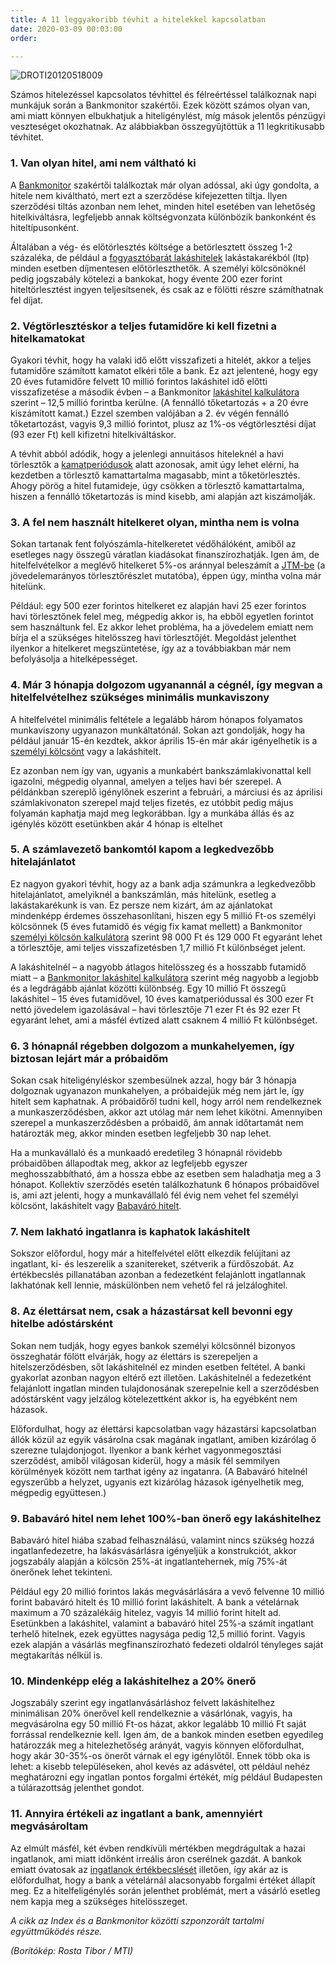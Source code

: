 ```yaml
---
title: A 11 leggyakoribb tévhit a hitelekkel kapcsolatban
date: 2020-03-09 00:03:00
order: 

---
```

![DROTI20120518009](https://kep.index.hu/1/0/3189/31893/318939/31893933_49669546135865699e8020b25ea4d329_wm.jpg)

Számos hitelezéssel kapcsolatos tévhittel és félreértéssel találkoznak napi munkájuk során a Bankmonitor szakértői. Ezek között számos olyan van, ami miatt könnyen elbukhatjuk a hiteligénylést, míg mások jelentős pénzügyi veszteséget okozhatnak. Az alábbiakban összegyűjtöttük a 11 legkritikusabb tévhitet.

### 1. Van olyan hitel, ami nem váltható ki

A [Bankmonitor](https://bankmonitor.hu/) szakértői találkoztak már olyan adóssal, aki úgy gondolta, a hitele nem kiváltható, mert ezt a szerződése kifejezetten tiltja. Ilyen szerződési tiltás azonban nem lehet, minden hitel esetében van lehetőség hitelkiváltásra, legfeljebb annak költségvonzata különbözik bankonként és hiteltípusonként.

Általában a vég- és előtörlesztés költsége a betörlesztett összeg 1-2 százaléka, de például a [fogyasztóbarát lakáshitelek](https://bankmonitor.hu/cikk/megeri-minositett-fogyasztobarat-lakashitelt-igenyelni/) lakástakarékból (ltp) minden esetben díjmentesen előtörleszthetők. A személyi kölcsönöknél pedig jogszabály kötelezi a bankokat, hogy évente 200 ezer forint hiteltörlesztést ingyen teljesítsenek, és csak az e fölötti részre számíthatnak fel díjat.

### 2. Végtörlesztéskor a teljes futamidőre ki kell fizetni a hitelkamatokat

Gyakori tévhit, hogy ha valaki idő előtt visszafizeti a hitelét, akkor a teljes futamidőre számított kamatot elkéri tőle a bank. Ez azt jelentené, hogy egy 20 éves futamidőre felvett 10 millió forintos lakáshitel idő előtti visszafizetése a második évben – a Bankmonitor [lakáshitel kalkulátora](https://bankmonitor.hu/hitelek/lakashitel/) szerint – 12,5 millió forintba kerülne. (A fennálló tőketartozás + a 20 évre kiszámított kamat.) Ezzel szemben valójában a 2. év végén fennálló tőketartozást, vagyis 9,3 millió forintot, plusz az 1%-os végtörlesztési díjat (93 ezer Ft) kell kifizetni hitelkiváltáskor.

A tévhit abból adódik, hogy a jelenlegi annuitásos hiteleknél a havi törlesztők a [kamatperiódusok](https://jobbtudni.bankmonitor.hu/wiki/Kamatperi%C3%B3dus) alatt azonosak, amit úgy lehet elérni, ha kezdetben a törlesztő kamattartalma magasabb, mint a tőketörlesztés. Ahogy pörög a hitel futamideje, úgy csökken a törlesztő kamattartalma, hiszen a fennálló tőketartozás is mind kisebb, ami alapján azt kiszámolják.

### 3. A fel nem használt hitelkeret olyan, mintha nem is volna

Sokan tartanak fent folyószámla-hitelkeretet védőhálóként, amiből az esetleges nagy összegű váratlan kiadásokat finanszírozhatják. Igen ám, de hitelfelvételkor a meglévő hitelkeret 5%-os aránnyal beleszámít a [JTM-be](https://jobbtudni.bankmonitor.hu/wiki/J%C3%B6vedelemar%C3%A1nyos_t%C3%B6rleszt%C5%91r%C3%A9szlet_mutat%C3%B3) (a jövedelemarányos törlesztőrészlet mutatóba), éppen úgy, mintha volna már hitelünk.

Például: egy 500 ezer forintos hitelkeret ez alapján havi 25 ezer forintos havi törlesztőnek felel meg, mégpedig akkor is, ha ebből egyetlen forintot sem használtunk fel. Ez akkor lehet probléma, ha a jövedelem emiatt nem bírja el a szükséges hitelösszeg havi törlesztőjét. Megoldást jelenthet ilyenkor a hitelkeret megszüntetése, így az a továbbiakban már nem befolyásolja a hitelképességet.

### 4. Már 3 hónapja dolgozom ugyanannál a cégnél, így megvan a hitelfelvételhez szükséges minimális munkaviszony

A hitelfelvétel minimális feltétele a legalább három hónapos folyamatos munkaviszony ugyanazon munkáltatónál. Sokan azt gondolják, hogy ha például január 15-én kezdtek, akkor április 15-én már akár igényelhetik is a [személyi kölcsönt](https://bankmonitor.hu/hitelek/szemelyi-kolcson/) vagy a lakáshitelt.

Ez azonban nem így van, ugyanis a munkabért bankszámlakivonattal kell igazolni, mégpedig olyannal, amelyen a teljes havi bér szerepel. A példánkban szereplő igénylőnek eszerint a februári, a márciusi és az áprilisi számlakivonaton szerepel majd teljes fizetés, ez utóbbit pedig május folyamán kaphatja majd meg legkorábban. Így a munkába állás és az igénylés között esetünkben akár 4 hónap is eltelhet

### 5. A számlavezető bankomtól kapom a legkedvezőbb hitelajánlatot

Ez nagyon gyakori tévhit, hogy az a bank adja számunkra a legkedvezőbb hitelajánlatot, amelyiknél a bankszámlán, más hitelünk, esetleg a lakástakarékunk is van. Ez persze nem kizárt, ám az ajánlatokat mindenképp érdemes összehasonlítani, hiszen egy 5 millió Ft-os személyi kölcsönnek (5 éves futamidő és végig fix kamat mellett) a Bankmonitor [személyi kölcsön kalkulátora](https://bankmonitor.hu/hitelek/szemelyi-kolcson/) szerint 98 000 Ft és 129 000 Ft egyaránt lehet a törlesztője, ami teljes visszafizetésben 1,7 millió Ft különbséget jelent.

A lakáshitelnél – a nagyobb átlagos hitelösszeg és a hosszabb futamidő miatt – a [Bankmonitor lakáshitel kalkulátora](https://bankmonitor.hu/hitelek/lakashitel/) szerint még nagyobb a legjobb és a legdrágább ajánlat közötti különbség. Egy 10 millió Ft összegű lakáshitel – 15 éves futamidővel, 10 éves kamatperiódussal és 300 ezer Ft nettó jövedelem igazolásával – havi törlesztője 71 ezer Ft és 92 ezer Ft egyaránt lehet, ami a másfél évtized alatt csaknem 4 millió Ft különbséget.

### 6. 3 hónapnál régebben dolgozom a munkahelyemen, így biztosan lejárt már a próbaidőm

Sokan csak hiteligényléskor szembesülnek azzal, hogy bár 3 hónapja dolgoznak ugyanazon munkahelyen, a próbaidejük még nem járt le, így hitelt sem kaphatnak. A próbaidőről tudni kell, hogy arról nem rendelkeznek a munkaszerződésben, akkor azt utólag már nem lehet kikötni. Amennyiben szerepel a munkaszerződésben a próbaidő, ám annak időtartamát nem határozták meg, akkor minden esetben legfeljebb 30 nap lehet.

Ha a munkavállaló és a munkaadó eredetileg 3 hónapnál rövidebb próbaidőben állapodtak meg, akkor az legfeljebb egyszer meghosszabbítható, ám a hossza ebbe az esetben sem haladhatja meg a 3 hónapot. Kollektív szerződés esetén találkozhatunk 6 hónapos próbaidővel is, ami azt jelenti, hogy a munkavállaló fél évig nem vehet fel személyi kölcsönt, lakáshitelt vagy [Babaváró hitelt](https://bankmonitor.hu/hitelek/babavaro-tamogatas/).

### 7. Nem lakható ingatlanra is kaphatok lakáshitelt

Sokszor előfordul, hogy már a hitelfelvétel előtt elkezdik felújítani az ingatlant, ki- és leszerelik a szanitereket, szétverik a fürdőszobát. Az értékbecslés pillanatában azonban a fedezetként felajánlott ingatlannak lakhatónak kell lennie, máskülönben nem vehető fel rá jelzáloghitel.

### 8. Az élettársat nem, csak a házastársat kell bevonni egy hitelbe adóstársként

Sokan nem tudják, hogy egyes bankok személyi kölcsönnél bizonyos összeghatár fölött elvárják, hogy az élettárs is szerepeljen a hitelszerződésben, sőt lakáshitelnél ez minden esetben feltétel. A banki gyakorlat azonban nagyon eltérő ezt illetően. Lakáshitelnél a fedezetként felajánlott ingatlan minden tulajdonosának szerepelnie kell a szerződésben adóstársként vagy jelzálog kötelezettként akkor is, ha egyébként nem házasok.

Előfordulhat, hogy az élettársi kapcsolatban vagy házastársi kapcsolatban állók közül az egyik vásárolna csak magának ingatlant, amiben kizárólag ő szerezne tulajdonjogot. Ilyenkor a bank kérhet vagyonmegosztási szerződést, amiből világosan kiderül, hogy a másik fél semmilyen körülmények között nem tarthat igény az ingatanra. (A Babaváró hitelnél egyszerűbb a helyzet, ugyanis ezt kizárólag házasok igényelhetik meg, mégpedig együttesen.)

### 9. Babaváró hitel nem lehet 100%-ban önerő egy lakáshitelhez

Babaváró hitel hiába szabad felhasználású, valamint nincs szükség hozzá ingatlanfedezetre, ha lakásvásárlásra igényeljük a konstrukciót, akkor jogszabály alapján a kölcsön 25%-át ingatlantehernek, míg 75%-át önerőnek lehet tekinteni.

Például egy 20 millió forintos lakás megvásárlására a vevő felvenne 10 millió forint babaváró hitelt és 10 millió forint lakáshitelt. A bank a vételárnak maximum a 70 százalékáig hitelez, vagyis 14 millió forint hitelt ad. Esetünkben a lakáshitel, valamint a babaváró hitel 25%-a számít ingatlant terhelő hitelnek, ezek együttes nagysága pedig 12,5 millió forint. Vagyis ezek alapján a vásárlás megfinanszírozható fedezeti oldalról tényleges saját megtakarítás nélkül is.

### 10. Mindenképp elég a lakáshitelhez a 20% önerő

Jogszabály szerint egy ingatlanvásárláshoz felvett lakáshitelhez minimálisan 20% önerővel kell rendelkeznie a vásárlónak, vagyis, ha megvásárolna egy 50 millió Ft-os házat, akkor legalább 10 millió Ft saját forrással rendelkeznie kell. Igen ám, de a bankok minden esetben egyedileg határozzák meg a hitelezhetőség arányát, vagyis könnyen előfordulhat, hogy akár 30-35%-os önerőt várnak el egy igénylőtől. Ennek több oka is lehet: a kisebb településeken, ahol kevés az adásvétel, ott például nehéz meghatározni egy ingatlan pontos forgalmi értékét, míg például Budapesten a túlárazottság jelenthet gondot.

### 11. Annyira értékeli az ingatlant a bank, amennyiért megvásároltam

Az elmúlt másfél, két évben rendkívüli mértékben megdrágultak a hazai ingatlanok, ami miatt időnként irreális áron cserélnek gazdát. A bankok emiatt óvatosak az [ingatlanok értékbecslését](https://bankmonitor.hu/cikk/milliokat-sporolhatunk-a-lakashitelen-ha-elore-felertekeltetjuk-a-kiszemelt-ingatlant/) illetően, így akár az is előfordulhat, hogy a bank a vételárnál alacsonyabb forgalmi értéket állapít meg. Ez a hitelfeligénylés során jelenthet problémát, mert a vásárló esetleg nem kapja meg a szükséges hitelösszeget.

_A cikk az Index és a Bankmonitor közötti szponzorált tartalmi együttműködés része._

_(Borítókép: Rosta Tibor / MTI)_
